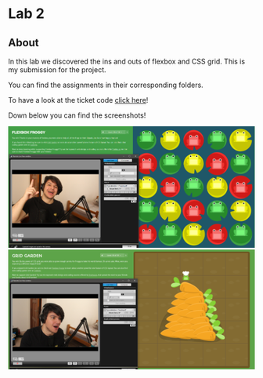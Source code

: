 # Lab 2
## About
In this lab we discovered the ins and outs of flexbox and CSS grid.
This is my submission for the project.

You can find the assignments in their corresponding folders.

To have a look at the ticket code [click here](https://codepen.io/jakedarb/pen/RwoxNzr)!

Down below you can find the screenshots!

![proof flexbox froggy](git-froggy.png)
![proof grid garden](git-garden.png)